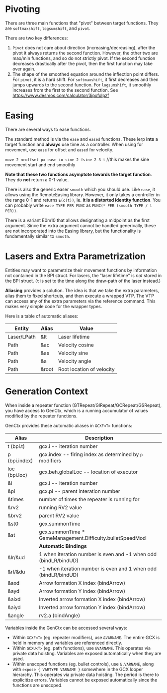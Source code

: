 # Pivoting

There are three main functions that "pivot" between target functions. They are `softmaxshift`, `logsumshift`, and `pivot`. 

There are two key differences:

1. `Pivot` does not care about direction (increasing/decreasing), after the pivot it always returns the second function. However, the other two are max/min functions, and so do not strictly pivot. If the second function decreases drastically after the pivot, then the first function may take over again.
2. The shape of the smoothed equation around the inflection point differs. For `pivot`, it is a hard shift. For `softmaxshift`, it first decreases and then jumps upwards to the second function. For `logsumshift`, it smoothly increases from the first to the second function. See https://www.desmos.com/calculator/3ipxfolpzf

# Easing

There are several ways to ease functions.

The standard method is via the `ease` and `eased` functions. These lerp **into** a target function and **always** use time as a controller. When using for movement, use `ease` for offset and `eased` for velocity.

`move 2 nroffset px ease io-sine 2 fsine 2 3 t` //this makes the sine movement start and end smoothly

**Note that these two functions asymptote towards the target function**. They do **not** return a 0-1 value.

There is also the generic easer `smooth` which you should use. Like `ease`, it allows using the RemoteEasing library. However, it only takes a controller in the range 0-1 and returns `E(c(t))`, ie. **it is a distorted identity function**. You can probably write `ease TYPE PER FUNC` as `FUNC(* PER (smooth TYPE / t PER))`.

There is a variant E0m10 that allows designating a midpoint as the first argument. Since the extra argument cannot be handled generically, these are not incorporated into the Easing library, but the functionality is fundamentally similar to `smooth`. 

# Lasers and Extra Parametrization

Entities may want to parametrize their movement functions by information not contained in the BPI struct. For lasers, the "laser lifetime" is *not* stored in the BPI struct. (`t` is set to the time along the draw-path of the laser instead.)

**Aliasing** provides a solution. The idea is that we take the extra parameters, alias them to fixed shortcuts, and then execute a wrapped VTP. The VTP can access any of the extra parameters via the reference command. This makes very simple code for the wrapper types.

Here is a table of automatic aliases:

| Entity      | Alias | Value                     |
| ----------- | ----- | ------------------------- |
| Laser/LPath | &lt   | Laser lifetime            |
| Path        | &ac   | Velocity cosine           |
| Path        | &as   | Velocity sine             |
| Path        | &a    | Velocity angle            |
| Path        | &root | Root location of velocity |

# Generation Context

When inside a repeater function (GTRepeat/GIRepeat/GCRepeat/GSRepeat), you have access to GenCtx, which is a running accumulator of values modified by the repeater functions.

GenCtx provides these automatic aliases in `GCXF<T>` functions:

| Alias         | Description                                                  |
| ------------- | ------------------------------------------------------------ |
| t (bpi.t)     | gcx.i -- iteration number                                    |
| p (bpi.index) | gcx.index -- firing index as determined by `p` modifiers     |
| loc (bpi.loc) | gcx.beh.globalLoc -- location of executor                    |
| &i            | gcx.i -- iteration number                                    |
| &pi           | gcx.pi -- parent interation number                           |
| &times        | number of times the repeater is running for                  |
| &rv2          | running RV2 value                                            |
| &brv2         | parent RV2 value                                             |
| &st0          | gcx.summonTime                                               |
| &st           | gcx.summonTime * GameManagement.Difficulty.bulletSpeedMod    |
|               | **Automatic Bindings**                                       |
| &lr/&ud       | 1 when iteration number is even and -1 when odd (bindLR/bindUD) |
| &rl/&du       | -1 when iteration number is even and 1 when odd (bindLR/bindUD) |
| &axd          | Arrow formation X index (bindArrow)                          |
| &ayd          | Arrow formation Y index (bindArrow)                          |
| &aixd         | Inverted arrow formation X index (bindArrow)                 |
| &aiyd         | Inverted arrow formation Y index (bindArrow)                 |
| &angle        | rv2.a (bindAngle)                                            |

Variables inside the GenCtx can be accessed several ways:

- Within `GCXF<T>` (eg. repeater modifiers), use `&VARNAME`. The entire GCX is held in memory and variables are referenced directly. 
- Within `GCXU<T>` (eg. path functions), use `&VARNAME`. This operates via private data hoisting. Variables are exposed automatically when they are used.
- Within unscoped functions (eg. bullet controls), use `&.VARNAME`, along with `expose { VARTYPE VARNAME }` somewhere in the GCX looper hierarchy. This operates via private data hoisting. The period is there to explicitize errors. Variables cannot be exposed automatically since the functions are unscoped. 
